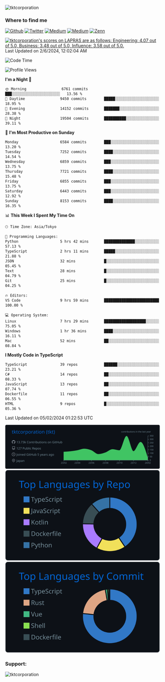 <p align="left"> <img src="https://komarev.com/ghpvc/?username=tktcorporation&label=Profile%20views&color=0e75b6&style=flat" alt="tktcorporation" /> </p>

<h3>Where to find me</h3>
<p>
<a href="https://github.com/tktcorporation" target="_blank"><img alt="Github" src="https://img.shields.io/badge/GitHub-%2312100E.svg?&style=for-the-badge&logo=Github&logoColor=white" /></a>
<a href="https://twitter.com/tktcorporation" target="_blank"><img alt="Twitter" src="https://img.shields.io/badge/twitter-%231DA1F2.svg?&style=for-the-badge&logo=twitter&logoColor=white" /></a>
<a href="https://www.linkedin.com/in/tktcorporation" target="_blank"><img alt="Medium" src="https://img.shields.io/badge/linkdin-0a66c2.svg?&style=for-the-badge&logo=linkedin&logoColor=white" /></a>
<a href="https://qiita.com/tktcorporation" target="_blank"><img alt="Medium" src="https://img.shields.io/badge/qiita-55C500.svg?&style=for-the-badge&logo=qiita&logoColor=white" /></a>
<a href="https://zenn.dev/tktcorporation" target="_blank"><img alt="Zenn" src="https://img.shields.io/badge/Zenn-3EA8FF.svg?&style=for-the-badge&logo=Zenn&logoColor=white" /></a>
</p>

<!--START_SECTION:lapras-card-->
<p ><a href="https://lapras.com/public/tktcorporation" target="_blank" rel="noopener noreferrer"><img alt="tktcorporation's scores on LAPRAS are as follows: Engineering: 4.07 out of 5.0, Business: 3.48 out of 5.0, Influence: 3.58 out of 5.0." src="https://lapras-card-generator.vercel.app/api/svg?e=4.07&b=3.48&i=3.58&b1=%23232323&b2=%236d6d6d&i1=%23212121&i2=%23818181&l=en" width="300" ></a>  
Last Updated on 2/6/2024, 12:02:04 AM</p>
<!--END_SECTION:lapras-card-->
  
<!--START_SECTION:waka-->
![Code Time](http://img.shields.io/badge/Code%20Time-1%2C391%20hrs%2029%20mins-blue)

![Profile Views](http://img.shields.io/badge/Profile%20Views-0-blue)

**I'm a Night 🦉** 

```text
🌞 Morning                6761 commits        ███░░░░░░░░░░░░░░░░░░░░░░   13.56 % 
🌆 Daytime                9450 commits        █████░░░░░░░░░░░░░░░░░░░░   18.95 % 
🌃 Evening                14152 commits       ███████░░░░░░░░░░░░░░░░░░   28.38 % 
🌙 Night                  19504 commits       ██████████░░░░░░░░░░░░░░░   39.11 % 
```
📅 **I'm Most Productive on Sunday** 

```text
Monday                   6584 commits        ███░░░░░░░░░░░░░░░░░░░░░░   13.20 % 
Tuesday                  7252 commits        ████░░░░░░░░░░░░░░░░░░░░░   14.54 % 
Wednesday                6859 commits        ███░░░░░░░░░░░░░░░░░░░░░░   13.75 % 
Thursday                 7721 commits        ████░░░░░░░░░░░░░░░░░░░░░   15.48 % 
Friday                   6855 commits        ███░░░░░░░░░░░░░░░░░░░░░░   13.75 % 
Saturday                 6443 commits        ███░░░░░░░░░░░░░░░░░░░░░░   12.92 % 
Sunday                   8153 commits        ████░░░░░░░░░░░░░░░░░░░░░   16.35 % 
```


📊 **This Week I Spent My Time On** 

```text
🕑︎ Time Zone: Asia/Tokyo

💬 Programming Languages: 
Python                   5 hrs 42 mins       ██████████████░░░░░░░░░░░   57.13 % 
TypeScript               2 hrs 11 mins       █████░░░░░░░░░░░░░░░░░░░░   21.88 % 
JSON                     32 mins             █░░░░░░░░░░░░░░░░░░░░░░░░   05.45 % 
Text                     28 mins             █░░░░░░░░░░░░░░░░░░░░░░░░   04.79 % 
Git                      25 mins             █░░░░░░░░░░░░░░░░░░░░░░░░   04.25 % 

🔥 Editors: 
VS Code                  9 hrs 59 mins       █████████████████████████   100.00 % 

💻 Operating System: 
Linux                    7 hrs 29 mins       ███████████████████░░░░░░   75.05 % 
Windows                  1 hr 36 mins        ████░░░░░░░░░░░░░░░░░░░░░   16.11 % 
Mac                      52 mins             ██░░░░░░░░░░░░░░░░░░░░░░░   08.84 % 
```

**I Mostly Code in TypeScript** 

```text
TypeScript               39 repos            ██████░░░░░░░░░░░░░░░░░░░   23.21 % 
C#                       14 repos            ██░░░░░░░░░░░░░░░░░░░░░░░   08.33 % 
JavaScript               13 repos            ██░░░░░░░░░░░░░░░░░░░░░░░   07.74 % 
Dockerfile               11 repos            ██░░░░░░░░░░░░░░░░░░░░░░░   06.55 % 
HTML                     9 repos             █░░░░░░░░░░░░░░░░░░░░░░░░   05.36 % 
```




 Last Updated on 05/02/2024 01:22:53 UTC
<!--END_SECTION:waka-->

[![](https://raw.githubusercontent.com/tktcorporation/tktcorporation/master/profile-summary-card-output/github_dark/0-profile-details.svg)](https://github.com/vn7n24fzkq/github-profile-summary-cards)
[![](https://raw.githubusercontent.com/tktcorporation/tktcorporation/master/profile-summary-card-output/github_dark/1-repos-per-language.svg)](https://github.com/vn7n24fzkq/github-profile-summary-cards) [![](https://raw.githubusercontent.com/tktcorporation/tktcorporation/master/profile-summary-card-output/github_dark/2-most-commit-language.svg)](https://github.com/vn7n24fzkq/github-profile-summary-cards)

<h3 align="left">Support:</h3>
<p><a href="https://www.buymeacoffee.com/tktcorporation"> <img align="left" src="https://cdn.buymeacoffee.com/buttons/v2/default-yellow.png" height="50" width="210" alt="tktcorporation" /></a></p><br><br>
